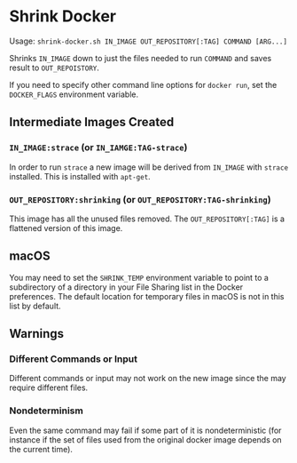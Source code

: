 # Shrink Docker

Usage: `shrink-docker.sh IN_IMAGE OUT_REPOSITORY[:TAG] COMMAND [ARG...]`

Shrinks `IN_IMAGE` down to just the files needed to run `COMMAND` and
saves result to `OUT_REPOISTORY`.

If you need to specify other command line options for `docker run`,
set the `DOCKER_FLAGS` environment variable.

## Intermediate Images Created

### `IN_IMAGE:strace` (or `IN_IAMGE:TAG-strace`)
In order to run `strace` a new image will be derived from `IN_IMAGE`
with `strace` installed. This is installed with `apt-get`.

### `OUT_REPOSITORY:shrinking` (or `OUT_REPOSITORY:TAG-shrinking`)
This image has all the unused files removed.
The `OUT_REPOSITORY[:TAG]` is a flattened version of this image.

## macOS
You may need to set the `SHRINK_TEMP` environment variable to point
to a subdirectory of a directory in your File Sharing list in the
Docker preferences.  The default location for temporary files in
macOS is not in this list by default.

## Warnings

### Different Commands or Input
Different commands or input may not work on the new image since the
may require different files.

### Nondeterminism
Even the same command may fail if some part of it is
nondeterministic (for instance if the set of files used from the
original docker image depends on the current time).